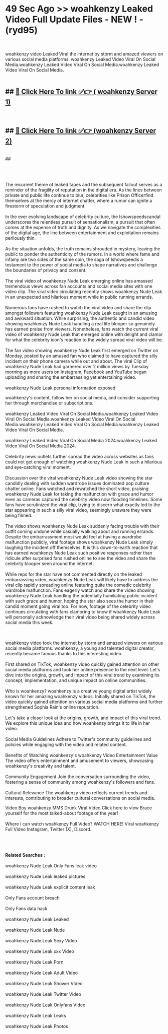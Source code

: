 # 49 Sec Ago >> woahkenzy Leaked Video Full Update Files - NEW ! - (ryd95) <br>
<br>

woahkenzy video Leaked Viral the internet by storm and amazed viewers on various social media platforms. woahkenzy Leaked Video Viral On Social Media.woahkenzy Leaked Video Viral On Social Media.woahkenzy Leaked Video Viral On Social Media.<br>
 <br>

## ##  <a href="https://clipsfans.site?title=woahkenzy&ref=gitt">🔴 Click Here To link ✅👉 ( woahkenzy Server 1)</a><br>
  <br>

##  ##  <a href="https://clipsfans.site?title=woahkenzy&ref=gitt">🔴 Click Here To link ✅👉 (woahkenzy  Server 2)</a><br>
  <br>
  ##


  <br>

  <br>

<br><br>
The recurrent theme of leaked tapes and the subsequent fallout serves as a reminder of the fragility of reputation in the digital era. As the lines between private and public life continue to blur, celebrities like Prison Officerfind themselves at the mercy of internet chatter, where a rumor can ignite a firestorm of speculation and judgment.
<br><br>
In the ever evolving landscape of celebrity culture, the Ishowspeedscandal underscores the relentless pursuit of sensationalism, a pursuit that often comes at the expense of truth and dignity. As we navigate the complexities of the digital age, the line between entertainment and exploitation remains perilously thin.
<br><br>
As the situation unfolds, the truth remains shrouded in mystery, leaving the public to ponder the authenticity of the rumors. In a world where fame and infamy are two sides of the same coin, the saga of Ishowspeedis a testament to the power of social media to shape narratives and challenge the boundaries of privacy and consent.
<br><br>
The viral video of woahkenzy Nude Leak emerging online has amassed tremendous views across fan accounts and social media sites with one video clip. The viral video circulating recently shows woahkenzy Nude Leak in an unexpected and hilarious moment while in public running errands.
<br><br>
Numerous fans have rushed to watch the viral video and share the clip amongst followers featuring woahkenzy Nude Leak caught in an amusing and awkward situation. While surprising, the authentic and candid video showing woahkenzy Nude Leak handling a real life blooper so genuinely has earned praise from viewers. Nonetheless, fans watch the current viral video of woahkenzy Nude Leak that emerged online with delight and clamor for what the celebrity icon's reaction to the widely spread viral video will be.
<br><br>
The fan video showing woahkenzy Nude Leak first emerged on Twitter on Monday, posted by an amused fan who claimed to have captured the silly incident on their phone camera while out and about. The viral Clip of woahkenzy Nude Leak had garnered over 2 million views by Tuesday morning as more users on Instagram, Facebook and YouTube began uploading and sharing the embarrassing yet entertaining video.
<br><br>
woahkenzy Nude Leak personal information exposed


woahkenzy's content, follow her on social media, and consider supporting her through merchandise or subscriptions.
<br><br>
woahkenzy Leaked Video Viral On Social Media.woahkenzy Leaked Video Viral On Social Media.woahkenzy Leaked Video Viral On Social Media.woahkenzy Leaked Video Viral On Social Media.woahkenzy Leaked Video Viral On Social Media.
<br><br>
woahkenzy Leaked Video Viral On Social Media 2024.woahkenzy Leaked Video Viral On Social Media 2024.
<br><br>
Celebrity news outlets further spread the video across websites as fans could not get enough of watching woahkenzy Nude Leak in such a hilarious and eye-catching viral moment.
<br><br>
Discussion over the viral woahkenzy Nude Leak video showing the star candidly dealing with sudden wardrobe issues dominated pop culture chatter online. Fans watched and rewatched the short video, praising woahkenzy Nude Leak for taking the malfunction with grace and humor even as cameras captured the celebrity video now flooding timelines. Some fans have scrutinized the viral clip, trying to discern what exactly led to the star appearing in such a silly viral video, seemingly unaware they were being filmed.
<br><br>
The video shows woahkenzy Nude Leak suddenly facing trouble with their outfit coming undone while casually walking about and running errands. Despite the embarrassment most would feel at having a wardrobe malfunction publicly, viral footage shows woahkenzy Nude Leak simply laughing the incident off themselves. It is this down-to-earth reaction that has earned woahkenzy Nude Leak such positive responses rather than ridicule after surprised fans rushed online to see the video and share the celebrity blooper seen around the internet.
<br><br>
While reps for the star have not commented directly on the leaked embarrassing video, woahkenzy Nude Leak will likely have to address the viral clip rapidly spreading online featuring quite the comedic celebrity wardrobe malfunction. Fans eagerly watch and share the video showing woahkenzy Nude Leak handling the potentially humiliating public incident with such grace and humor, hoping the star also sees the humor in their candid moment going viral too. For now, footage of the celebrity video continues circulating with fans clamoring to know if woahkenzy Nude Leak will personally acknowledge their viral video being shared widely across social media this week.


<br><br>
woahkenzy video took the internet by storm and amazed viewers on various social media platforms. woahkenzy, a young and talented digital creator, recently became famous thanks to this interesting video.
<br><br>
First shared on TikTok, woahkenzy video quickly gained attention on other social media platforms and took her online presence to the next level. Let's dive into the origins, growth, and impact of this viral trend by examining its concept, implementation, and unique impact on online communities.
<br><br>
Who is woahkenzy? woahkenzy is a creative young digital artist widely known for her amazing woahkenzy videos. Initially shared on TikTok, the video quickly gained attention on various social media platforms and further strengthened Sophia Rain's online reputation.
<br><br>
Let's take a closer look at the origins, growth, and impact of this viral trend. We explore this unique idea and how woahkenzy brings it to life in her video.
<br><br>
Social Media Guidelines Adhere to Twitter's community guidelines and policies while engaging with the video and related content.
<br><br>
Benefits of Watching woahkenzy's woahkenzy Video Entertainment Value The video offers entertainment and amusement to viewers, showcasing woahkenzy's creativity and talent.
<br><br>
Community Engagement Join the conversation surrounding the video, fostering a sense of community among woahkenzy's followers and fans.
<br><br>
Cultural Relevance The woahkenzy video reflects current trends and interests, contributing to broader cultural conversations on social media.

Video Boy woahkenzy MMS Drunk Viral.Video Click here to view Brace yourself for the most talked-about footage of the year!
<br><br>
Where i can watch woahkenzy Full Video? WATCH HERE! Viral woahkenzy Full Video Instagram, Twitter (X), Discord.
<br><br>

<br><br>
<strong>Related Searches :</strong>
<br><br>
woahkenzy Nude Leak Only Fans leak video
<br><br>
woahkenzy Nude Leak leaked pictures
<br><br>
woahkenzy Nude Leak explicit content leak
<br><br>
Only Fans account breach
<br><br>
Only Fans data hack
<br><br>
woahkenzy Nude Leak Leaked
<br><br>
woahkenzy Nude Leak Nude
<br><br>
woahkenzy Nude Leak Sexy Video
<br><br>
woahkenzy Nude Leak xxx Video
<br><br>
woahkenzy Nude Leak Porn
<br><br>
woahkenzy Nude Leak Adult Video
<br><br>
woahkenzy Nude Leak Shower Video
<br><br>
woahkenzy Nude Leak Twitter Video
<br><br>
woahkenzy Nude Leak Onlyfans Video
<br><br>
woahkenzy Nude Leak Leaks
<br><br>
woahkenzy Nude Leak Photos